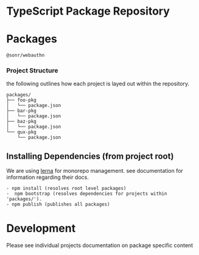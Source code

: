 # TypeScript Package Repository

# Packages

```
@sonr/webauthn
```

### Project Structure
the following outlines how each project is layed out within the repository.
```
packages/
├── foo-pkg
│   └── package.json
├── bar-pkg
│   └── package.json
├── baz-pkg
│   └── package.json
└── qux-pkg
    └── package.json
```

## Installing Dependencies (from project root)
We are using [lerna](https://github.com/lerna/lerna) for monorepo management. see documentation for information regarding their docs.
```
- npm install (resolves root level packages)
-  npm bootstrap (resolves dependencies for projects within 'packages/').
- npm publish (publishes all packages)

```

# Development 
Please see individual projects documentation on package specific content

